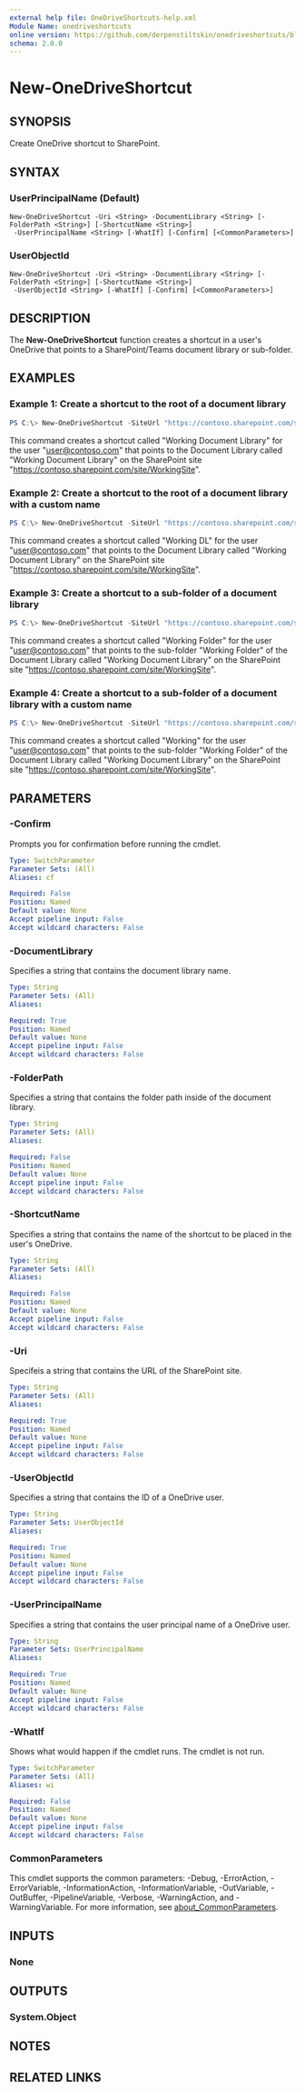 ```yaml
---
external help file: OneDriveShortcuts-help.xml
Module Name: onedriveshortcuts
online version: https://github.com/derpenstiltskin/onedriveshortcuts/blob/main/docs/New-OneDriveShortcut.md
schema: 2.0.0
---
```


# New-OneDriveShortcut

## SYNOPSIS
Create OneDrive shortcut to SharePoint.

## SYNTAX

### UserPrincipalName (Default)
```
New-OneDriveShortcut -Uri <String> -DocumentLibrary <String> [-FolderPath <String>] [-ShortcutName <String>]
 -UserPrincipalName <String> [-WhatIf] [-Confirm] [<CommonParameters>]
```

### UserObjectId
```
New-OneDriveShortcut -Uri <String> -DocumentLibrary <String> [-FolderPath <String>] [-ShortcutName <String>]
 -UserObjectId <String> [-WhatIf] [-Confirm] [<CommonParameters>]
```

## DESCRIPTION
The **New-OneDriveShortcut** function creates a shortcut in a user's OneDrive that points to a SharePoint/Teams document library or sub-folder.

## EXAMPLES

### Example 1: Create a shortcut to the root of a document library
```powershell
PS C:\> New-OneDriveShortcut -SiteUrl "https://contoso.sharepoint.com/site/WorkingSite" -DocumentLibrary "Working Document Library" -UserPrincipalName "user@contoso.com"
```

This command creates a shortcut called "Working Document Library" for the user "user@contoso.com" that points to the Document Library called "Working Document Library" on the SharePoint site "https://contoso.sharepoint.com/site/WorkingSite".

### Example 2: Create a shortcut to the root of a document library with a custom name
```powershell
PS C:\> New-OneDriveShortcut -SiteUrl "https://contoso.sharepoint.com/site/WorkingSite" -DocumentLibrary "Working Document Library" -UserPrincipalName "user@contoso.com" -ShortcutName "Working DL"
```

This command creates a shortcut called "Working DL" for the user "user@contoso.com" that points to the Document Library called "Working Document Library" on the SharePoint site "https://contoso.sharepoint.com/site/WorkingSite".

### Example 3: Create a shortcut to a sub-folder of a document library
```powershell
PS C:\> New-OneDriveShortcut -SiteUrl "https://contoso.sharepoint.com/site/WorkingSite" -DocumentLibrary "Working Document Library" -FolderPath "Working Folder" -UserPrincipalName "user@contoso.com"
```

This command creates a shortcut called "Working Folder" for the user "user@contoso.com" that points to the sub-folder "Working Folder" of the Document Library called "Working Document Library" on the SharePoint site "https://contoso.sharepoint.com/site/WorkingSite".

### Example 4: Create a shortcut to a sub-folder of a document library with a custom name
```powershell
PS C:\> New-OneDriveShortcut -SiteUrl "https://contoso.sharepoint.com/site/WorkingSite" -DocumentLibrary "Working Document Library" -FolderPath "Working Folder" -UserPrincipalName "user@contoso.com" -ShortcutName "Working"
```

This command creates a shortcut called "Working" for the user "user@contoso.com" that points to the sub-folder "Working Folder" of the Document Library called "Working Document Library" on the SharePoint site "https://contoso.sharepoint.com/site/WorkingSite".


## PARAMETERS

### -Confirm
Prompts you for confirmation before running the cmdlet.

```yaml
Type: SwitchParameter
Parameter Sets: (All)
Aliases: cf

Required: False
Position: Named
Default value: None
Accept pipeline input: False
Accept wildcard characters: False
```

### -DocumentLibrary
Specifies a string that contains the document library name.

```yaml
Type: String
Parameter Sets: (All)
Aliases:

Required: True
Position: Named
Default value: None
Accept pipeline input: False
Accept wildcard characters: False
```

### -FolderPath
Specifies a string that contains the folder path inside of the document library.

```yaml
Type: String
Parameter Sets: (All)
Aliases:

Required: False
Position: Named
Default value: None
Accept pipeline input: False
Accept wildcard characters: False
```

### -ShortcutName
Specifies a string that contains the name of the shortcut to be placed in the user's OneDrive.

```yaml
Type: String
Parameter Sets: (All)
Aliases:

Required: False
Position: Named
Default value: None
Accept pipeline input: False
Accept wildcard characters: False
```

### -Uri
Specifeis a string that contains the URL of the SharePoint site.

```yaml
Type: String
Parameter Sets: (All)
Aliases:

Required: True
Position: Named
Default value: None
Accept pipeline input: False
Accept wildcard characters: False
```

### -UserObjectId
Specifies a string that contains the ID of a OneDrive user.

```yaml
Type: String
Parameter Sets: UserObjectId
Aliases:

Required: True
Position: Named
Default value: None
Accept pipeline input: False
Accept wildcard characters: False
```

### -UserPrincipalName
Specifies a string that contains the user principal name of a OneDrive user.

```yaml
Type: String
Parameter Sets: UserPrincipalName
Aliases:

Required: True
Position: Named
Default value: None
Accept pipeline input: False
Accept wildcard characters: False
```

### -WhatIf
Shows what would happen if the cmdlet runs.
The cmdlet is not run.

```yaml
Type: SwitchParameter
Parameter Sets: (All)
Aliases: wi

Required: False
Position: Named
Default value: None
Accept pipeline input: False
Accept wildcard characters: False
```

### CommonParameters
This cmdlet supports the common parameters: -Debug, -ErrorAction, -ErrorVariable, -InformationAction, -InformationVariable, -OutVariable, -OutBuffer, -PipelineVariable, -Verbose, -WarningAction, and -WarningVariable. For more information, see [about_CommonParameters](http://go.microsoft.com/fwlink/?LinkID=113216).

## INPUTS

### None

## OUTPUTS

### System.Object
## NOTES

## RELATED LINKS
